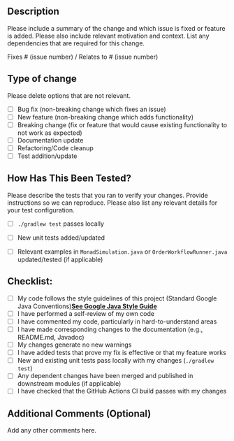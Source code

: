 ## Description

Please include a summary of the change and which issue is fixed or feature is added. Please also include relevant motivation and context. List any dependencies that are required for this change.

Fixes # (issue number) / Relates to # (issue number)

## Type of change

Please delete options that are not relevant.

- [ ] Bug fix (non-breaking change which fixes an issue)
- [ ] New feature (non-breaking change which adds functionality)
- [ ] Breaking change (fix or feature that would cause existing functionality to not work as expected)
- [ ] Documentation update
- [ ] Refactoring/Code cleanup
- [ ] Test addition/update

## How Has This Been Tested?

Please describe the tests that you ran to verify your changes. Provide instructions so we can reproduce. Please also list any relevant details for your test configuration.

- [ ] `./gradlew test` passes locally
- [ ] New unit tests added/updated
- [ ] Relevant examples in `MonadSimulation.java` or `OrderWorkflowRunner.java` updated/tested (if applicable)


## Checklist:

- [ ] My code follows the style guidelines of this project (Standard Google Java Conventions)[**See Google Java Style Guide**](https://google.github.io/styleguide/javaguide.html)
- [ ] I have performed a self-review of my own code
- [ ] I have commented my code, particularly in hard-to-understand areas
- [ ] I have made corresponding changes to the documentation (e.g., README.md, Javadoc)
- [ ] My changes generate no new warnings
- [ ] I have added tests that prove my fix is effective or that my feature works
- [ ] New and existing unit tests pass locally with my changes (`./gradlew test`)
- [ ] Any dependent changes have been merged and published in downstream modules (if applicable)
- [ ] I have checked that the GitHub Actions CI build passes with my changes

## Additional Comments (Optional)

Add any other comments here.